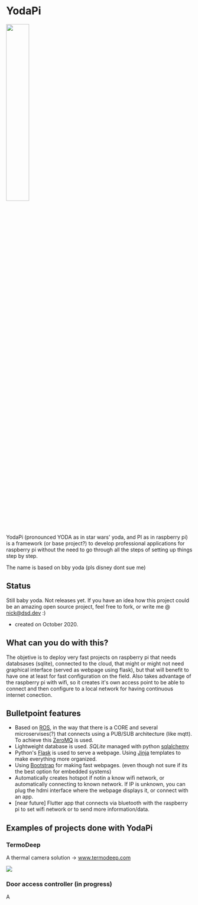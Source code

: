 # YodaPi
<img src='https://images-na.ssl-images-amazon.com/images/I/516oRhx3HoL._AC_SL1153_.jpg' width="35%" >

YodaPi (pronounced YODA as in star wars' yoda, and PI as in raspberry pi) is a framework (or base project?) to develop professional applications for raspberry pi without the need to go through all the steps of setting up things step by step.

The name is based on bby yoda (pls disney dont sue me)

## Status
Still baby yoda. Not releases yet. If you have an idea how this project could be an amazing open source project, feel free to fork, or write me @ nick@dsd.dev :)
* created on October 2020. 

## What can you do with this?

The objetive is to deploy very fast projects on raspberry pi that needs databsases (sqlite), connected to the cloud, that might or might not need graphical interface (served as webpage using flask), but that will benefit to have one at least for fast configuration on the field. Also takes advantage of the raspberry pi with wifi, so it creates it's own access point to be able to connect and then configure to a local network for having continuous internet conection.

## Bulletpoint features
* Based on <a  href="https://www.ros.org/">ROS</a>, in the way that there is a CORE and several microservises(?) that connects using a PUB/SUB architecture (like mqtt). To achieve this <a href="https://zeromq.org/">ZeroMQ</a> is used. 
* Lightweight database is used. *SQLite* managed with python <a href="https://www.sqlalchemy.org/">sqlalchemy</a>
* Python's <a href="https://flask.palletsprojects.com/en/1.1.x/">Flask</a> is used to serve a webpage. Using <a href="https://jinja.palletsprojects.com/en/2.11.x/">Jinja</a> templates to make everything more organized.
* Using <a href="https://getbootstrap.com/docs/4.3/getting-started/introduction/">Bootstrap</a> for making fast webpages. (even though not sure if its the best option for embedded systems)
* Automatically creates hotspot if notin a know wifi network, or automatically connecting to known network. If IP is unknown, you can plug the hdmi interface where the webpage displays it, or connect with an app.
* [near future] Flutter app that connects via bluetooth with the raspberry pi to set wifi network or to send more information/data.

## Examples of projects done with YodaPi
### TermoDeep
A thermal camera solution -> www.termodeep.com

<img src="https://i.ytimg.com/vi/NKib-1CkmDg/hqdefault.jpg">

### Door access controller (in progress)
A 
